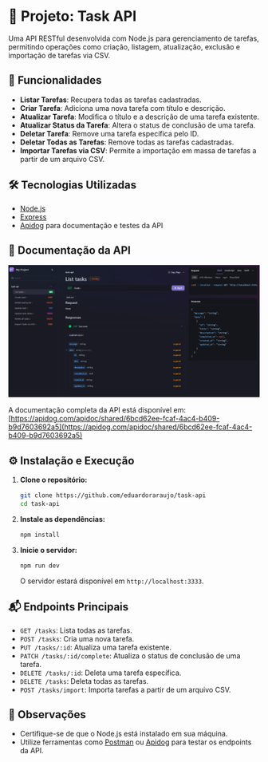# 📌 Projeto: Task API

Uma API RESTful desenvolvida com Node.js para gerenciamento de tarefas, permitindo operações como criação, listagem, atualização, exclusão e importação de tarefas via CSV.

## 🚀 Funcionalidades

- **Listar Tarefas**: Recupera todas as tarefas cadastradas.
- **Criar Tarefa**: Adiciona uma nova tarefa com título e descrição.
- **Atualizar Tarefa**: Modifica o título e a descrição de uma tarefa existente.
- **Atualizar Status da Tarefa**: Altera o status de conclusão de uma tarefa.
- **Deletar Tarefa**: Remove uma tarefa específica pelo ID.
- **Deletar Todas as Tarefas**: Remove todas as tarefas cadastradas.
- **Importar Tarefas via CSV**: Permite a importação em massa de tarefas a partir de um arquivo CSV.

## 🛠️ Tecnologias Utilizadas

- [Node.js](https://nodejs.org/)
- [Express](https://expressjs.com/)
- [Apidog](https://apidog.com/) para documentação e testes da API

## 📄 Documentação da API

![Photo](./src/apidog-doc.png)

A documentação completa da API está disponível em: [https://apidog.com/apidoc/shared/6bcd62ee-fcaf-4ac4-b409-b9d7603692a5](https://apidog.com/apidoc/shared/6bcd62ee-fcaf-4ac4-b409-b9d7603692a5)

## ⚙️ Instalação e Execução

1. **Clone o repositório:**

   ```bash
   git clone https://github.com/eduardoraraujo/task-api
   cd task-api
   ```

2. **Instale as dependências:**

   ```bash
   npm install
   ```

3. **Inicie o servidor:**

   ```bash
   npm run dev
   ```

   O servidor estará disponível em `http://localhost:3333`.

## 📬 Endpoints Principais

- `GET /tasks`: Lista todas as tarefas.
- `POST /tasks`: Cria uma nova tarefa.
- `PUT /tasks/:id`: Atualiza uma tarefa existente.
- `PATCH /tasks/:id/complete`: Atualiza o status de conclusão de uma tarefa.
- `DELETE /tasks/:id`: Deleta uma tarefa específica.
- `DELETE /tasks`: Deleta todas as tarefas.
- `POST /tasks/import`: Importa tarefas a partir de um arquivo CSV.

## 📌 Observações

- Certifique-se de que o Node.js está instalado em sua máquina.
- Utilize ferramentas como [Postman](https://www.postman.com/) ou [Apidog](https://apidog.com/) para testar os endpoints da API.

